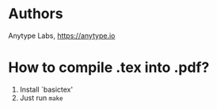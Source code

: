 # Authors
Anytype Labs, https://anytype.io

# How to compile .tex into .pdf?
1. Install `basictex'
2. Just run `make`
